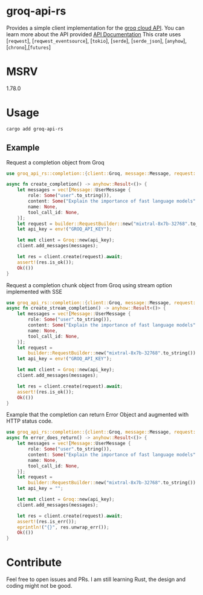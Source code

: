 # groq-api-rs

Provides a simple client implementation for the [groq cloud API](https://console.groq.com/playground).
You can learn more about the API provided [API Documentation](https://console.groq.com/docs/quickstart)
This crate uses [`reqwest`], [`reqwest_eventsource`], [`tokio`], [`serde`], [`serde_json`], [`anyhow`],
[`chrono`],[`futures`]

# MSRV

1.78.0

# Usage

```sh
cargo add groq-api-rs
```

## Example

Request a completion object from Groq

```rust
use groq_api_rs::completion::{client::Groq, message::Message, request::builder};

async fn create_completion() -> anyhow::Result<()> {
    let messages = vec![Message::UserMessage {
        role: Some("user".to_string()),
        content: Some("Explain the importance of fast language models".to_string()),
        name: None,
        tool_call_id: None,
    }];
    let request = builder::RequestBuilder::new("mixtral-8x7b-32768".to_string());
    let api_key = env!("GROQ_API_KEY");

    let mut client = Groq::new(api_key);
    client.add_messages(messages);

    let res = client.create(request).await;
    assert!(res.is_ok());
    Ok(())
}
```

Request a completion chunk object from Groq using stream option implemented with SSE

```rust
use groq_api_rs::completion::{client::Groq, message::Message, request::builder};
async fn create_stream_completion() -> anyhow::Result<()> {
    let messages = vec![Message::UserMessage {
        role: Some("user".to_string()),
        content: Some("Explain the importance of fast language models".to_string()),
        name: None,
        tool_call_id: None,
    }];
    let request =
        builder::RequestBuilder::new("mixtral-8x7b-32768".to_string()).with_stream(true);
    let api_key = env!("GROQ_API_KEY");

    let mut client = Groq::new(api_key);
    client.add_messages(messages);

    let res = client.create(request).await;
    assert!(res.is_ok());
    Ok(())
}
```

Example that the completion can return Error Object and augmented with HTTP status code.

```rust
use groq_api_rs::completion::{client::Groq, message::Message, request::builder};
async fn error_does_return() -> anyhow::Result<()> {
    let messages = vec![Message::UserMessage {
        role: Some("user".to_string()),
        content: Some("Explain the importance of fast language models".to_string()),
        name: None,
        tool_call_id: None,
    }];
    let request =
        builder::RequestBuilder::new("mixtral-8x7b-32768".to_string()).with_stream(true);
    let api_key = "";

    let mut client = Groq::new(api_key);
    client.add_messages(messages);

    let res = client.create(request).await;
    assert!(res.is_err());
    eprintln!("{}", res.unwrap_err());
    Ok(())
}
```

# Contribute

Feel free to open issues and PRs. I am still learning Rust, the design
and coding might not be good.
